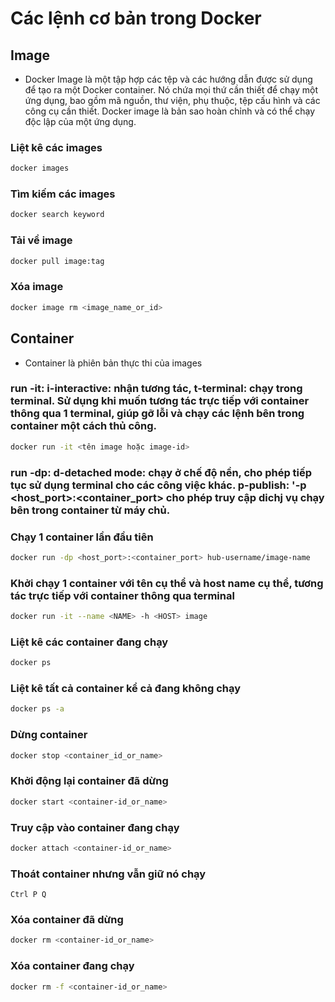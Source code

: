 # Các lệnh cơ bản trong Docker

## Image
- Docker Image là một tập hợp các tệp và các hướng dẫn được sử dụng để tạo ra một Docker container. Nó chứa mọi thứ cần thiết để chạy một ứng dụng, bao gồm mã nguồn, thư viện, phụ thuộc, tệp cấu hình và các công cụ cần thiết. Docker image là bản sao hoàn chỉnh và có thể chạy độc lập của một ứng dụng.

### Liệt kê các images
```bash
docker images
```
### Tìm kiếm các images
```bash
docker search keyword
```

### Tải về image
```bash
docker pull image:tag
```

### Xóa image
```bash
docker image rm <image_name_or_id>
```

## Container
- Container là phiên bản thực thi của images

### run -it: i-interactive: nhận tương tác, t-terminal: chạy trong terminal. Sử dụng khi muốn tương tác trực tiếp với container thông qua 1 terminal, giúp gỡ lỗi và chạy các lệnh bên trong container một cách thủ công.
```bash
docker run -it <tên image hoặc image-id>
```

### run -dp: d-detached mode: chạy ở chế độ nền, cho phép tiếp tục sử dụng terminal cho các công việc khác. p-publish: '-p <host_port>:<container_port> cho phép truy cập dichj vụ chạy bên trong container từ máy chủ.
### Chạy 1 container lần đầu tiên
```bash
docker run -dp <host_port>:<container_port> hub-username/image-name
```

### Khởi chạy 1 container với tên cụ thể và host name cụ thể, tương tác trực tiếp với container thông qua terminal
```bash
docker run -it --name <NAME> -h <HOST> image
```

### Liệt kê các container đang chạy
```bash
docker ps 
```

### Liệt kê tất cả container kể cả đang không chạy
```bash
docker ps -a
```

### Dừng container 
```bash
docker stop <container_id_or_name>
```

### Khởi động lại container đã dừng
```bash
docker start <container-id_or_name>
```

### Truy cập vào container đang chạy
```bash
docker attach <container-id_or_name>
```

### Thoát container nhưng vẫn giữ nó chạy
```
Ctrl P Q
```

### Xóa container đã dừng
```bash
docker rm <container-id_or_name>
```

### Xóa container đang chạy
```bash
docker rm -f <container-id_or_name>
```

